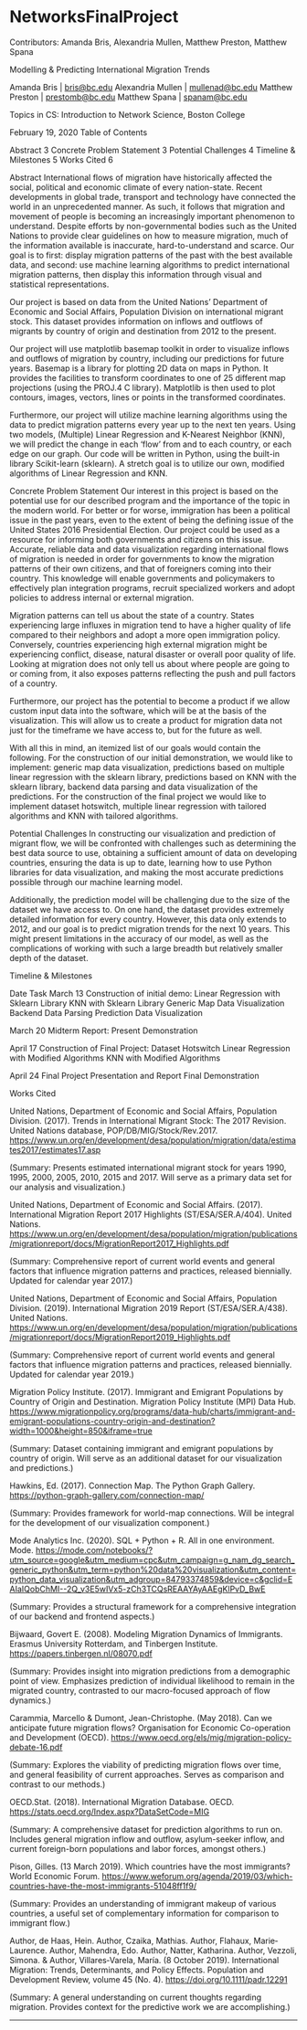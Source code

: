 # NetworksFinalProject

Contributors:  Amanda Bris, Alexandria Mullen, Matthew Preston, Matthew Spana






Modelling & Predicting International Migration Trends

Amanda Bris | bris@bc.edu
Alexandria Mullen | mullenad@bc.edu
Matthew Preston | prestomb@bc.edu
Matthew Spana | spanam@bc.edu


Topics in CS: Introduction to Network Science, Boston College




















February 19, 2020
Table of Contents




Abstract	3
Concrete Problem Statement	3
Potential Challenges	4
Timeline & Milestones	5
Works Cited	6




























Abstract
International flows of migration have historically affected the social, political and economic climate of every nation-state.  Recent developments in global trade, transport and technology have connected the world in an unprecedented manner.  As such, it follows that migration and movement of people is becoming an increasingly important phenomenon to understand.  Despite efforts by non-governmental bodies such as the United Nations to provide clear guidelines on how to measure migration, much of the information available is inaccurate, hard-to-understand and scarce.  Our goal is to first: display migration patterns of the past with the best available data, and second: use machine learning algorithms to predict international migration patterns, then display this information through visual and statistical representations.

Our project is based on data from the United Nations’ Department of Economic and Social Affairs, Population Division on international migrant stock.  This dataset provides information on inflows and outflows of migrants by country of origin and destination from 2012 to the present.

Our project will use matplotlib basemap toolkit in order to visualize inflows and outflows of migration by country, including our predictions for future years.  Basemap is a library for plotting 2D data on maps in Python.  It provides the facilities to transform coordinates to one of 25 different map projections (using the PROJ.4 C library).  Matplotlib is then used to plot contours, images, vectors, lines or points in the transformed coordinates.

Furthermore, our project will utilize machine learning algorithms using the data to predict migration patterns every year up to the next ten years.  Using two models, (Multiple) Linear Regression and K-Nearest Neighbor (KNN), we will predict the change in each ‘flow’ from and to each country, or each edge on our graph.  Our code will be written in Python, using the built-in library Scikit-learn (sklearn).  A stretch goal is to utilize our own, modified algorithms of Linear Regression and KNN.

Concrete Problem Statement
Our interest in this project is based on the potential use for our described program and the importance of the topic in the modern world.  For better or for worse, immigration has been a political issue in the past years, even to the extent of being the defining issue of the United States 2016 Presidential Election.  Our project could be used as a resource for informing both governments and citizens on this issue.  Accurate, reliable data and data visualization regarding international flows of migration is needed in order for governments to know the migration patterns of their own citizens, and that of foreigners coming into their country.  This knowledge will enable governments and policymakers to effectively plan integration programs, recruit specialized workers and adopt policies to address internal or external migration.

Migration patterns can tell us about the state of a country.  States experiencing large influxes in migration tend to have a higher quality of life compared to their neighbors and adopt a more open immigration policy.  Conversely, countries experiencing high external migration might be experiencing conflict, disease, natural disaster or overall poor quality of life.  Looking at migration does not only tell us about where people are going to or coming from, it also exposes patterns reflecting the push and pull factors of a country.

Furthermore, our project has the potential to become a product if we allow custom input data into the software, which will be at the basis of the visualization.  This will allow us to create a product for migration data not just for the timeframe we have access to, but for the future as well.  

With all this in mind, an itemized list of our goals would contain the following.  For the construction of our initial demonstration, we would like to implement: generic map data visualization, predictions based on multiple linear regression with the sklearn library, predictions based on KNN with the sklearn library, backend data parsing and data visualization of the predictions.  For the construction of the final project we would like to implement dataset hotswitch, multiple linear regression with tailored algorithms and KNN with tailored algorithms.

Potential Challenges
In constructing our visualization and prediction of migrant flow, we will be confronted with challenges such as determining the best data source to use, obtaining a sufficient amount of data on developing countries, ensuring the data is up to date, learning how to use Python libraries for data visualization, and making the most accurate predictions possible through our machine learning model.  

Additionally, the prediction model will be challenging due to the size of the dataset we have access to.  On one hand, the dataset provides extremely detailed information for every country.  However, this data only extends to 2012, and our goal is to predict migration trends for the next 10 years.  This might present limitations in the accuracy of our model, as well as the complications of working with such a large breadth but relatively smaller depth of the dataset.  

Timeline & Milestones 

Date
Task 
March 13
Construction of initial demo:
Linear Regression with Sklearn Library
KNN with Sklearn Library
Generic Map Data Visualization
Backend Data Parsing
Prediction Data Visualization






March 20 
Midterm Report:
Present Demonstration

April 17
Construction of Final Project:
Dataset Hotswitch
Linear Regression with Modified Algorithms
KNN with Modified Algorithms



April 24
Final Project Presentation and Report
Final Demonstration

Works Cited

United Nations, Department of Economic and Social Affairs, Population Division.  (2017). Trends in International Migrant Stock: The 2017 Revision. United Nations database, POP/DB/MIG/Stock/Rev.2017.  https://www.un.org/en/development/desa/population/migration/data/estimates2017/estimates17.asp 

(Summary: Presents estimated international migrant stock for years 1990, 1995, 2000, 2005, 2010, 2015 and 2017. Will serve as a primary data set for our analysis and visualization.)

United Nations, Department of Economic and Social Affairs. (2017). International Migration Report 2017 Highlights (ST/ESA/SER.A/404). United Nations. https://www.un.org/en/development/desa/population/migration/publications/migrationreport/docs/MigrationReport2017_Highlights.pdf

(Summary: Comprehensive report of current world events and general factors that influence migration patterns and practices, released biennially. Updated for calendar year 2017.)

United Nations, Department of Economic and Social Affairs, Population Division. (2019). International Migration 2019 Report (ST/ESA/SER.A/438). United Nations. https://www.un.org/en/development/desa/population/migration/publications/migrationreport/docs/MigrationReport2019_Highlights.pdf

(Summary: Comprehensive report of current world events and general factors that influence migration patterns and practices, released biennially. Updated for calendar year 2019.)

Migration Policy Institute. (2017). Immigrant and Emigrant Populations by Country of Origin and Destination. Migration Policy Institute (MPI) Data Hub. https://www.migrationpolicy.org/programs/data-hub/charts/immigrant-and-emigrant-populations-country-origin-and-destination?width=1000&height=850&iframe=true

(Summary: Dataset containing immigrant and emigrant populations by country of origin. Will serve as an additional dataset for our visualization and predictions.)



Hawkins, Ed. (2017). Connection Map. The Python Graph Gallery. https://python-graph-gallery.com/connection-map/

(Summary: Provides framework for world-map connections. Will be integral for the development of our visualization component.)

Mode Analytics Inc. (2020). SQL + Python + R.  All in one environment. Mode. https://mode.com/notebooks/?utm_source=google&utm_medium=cpc&utm_campaign=g_nam_dg_search_generic_python&utm_term=python%20data%20visualization&utm_content=python_data_visualization&utm_adgroup=84793374859&device=c&gclid=EAIaIQobChMI--2Q_v3E5wIVx5-zCh3TCQsREAAYAyAAEgKlPvD_BwE

(Summary: Provides a structural framework for a comprehensive integration of our backend and frontend aspects.)

Bijwaard, Govert E. (2008). Modeling Migration Dynamics of Immigrants. Erasmus University Rotterdam, and Tinbergen Institute. https://papers.tinbergen.nl/08070.pdf

(Summary: Provides insight into migration predictions from a demographic point of view.  Emphasizes prediction of individual likelihood to remain in the migrated country, contrasted to our macro-focused approach of flow dynamics.)

Carammia, Marcello & Dumont, Jean-Christophe. (May 2018). Can we anticipate future migration flows? Organisation for Economic Co-operation and Development (OECD). https://www.oecd.org/els/mig/migration-policy-debate-16.pdf

(Summary: Explores the viability of predicting migration flows over time, and general feasibility of current approaches.  Serves as comparison and contrast to our methods.)

OECD.Stat. (2018). International Migration Database. OECD. https://stats.oecd.org/Index.aspx?DataSetCode=MIG

(Summary: A comprehensive dataset for prediction algorithms to run on.  Includes general migration inflow and outflow, asylum-seeker inflow, and current foreign-born populations and labor forces, amongst others.)



Pison, Gilles. (13 March 2019). Which countries have the most immigrants? World Economic Forum. https://www.weforum.org/agenda/2019/03/which-countries-have-the-most-immigrants-51048ff1f9/

(Summary: Provides an understanding of immigrant makeup of various countries, a useful set of complementary information for comparison to immigrant flow.)

Author, de Haas, Hein. Author, Czaika, Mathias. Author, Flahaux, Marie‐Laurence. Author, Mahendra, Edo. Author, Natter, Katharina. Author, Vezzoli, Simona. & Author, Villares‐Varela, María. (8 October 2019). International Migration: Trends, Determinants, and Policy Effects. Population and Development Review, volume 45 (No.  4). https://doi.org/10.1111/padr.12291 

(Summary: A general understanding on current thoughts regarding migration.  Provides context for the predictive work we are accomplishing.)

-----------------------------------------------------------------------------------------------------
